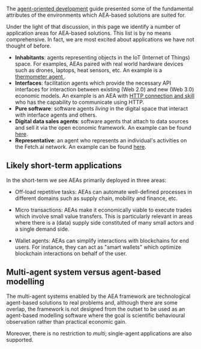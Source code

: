 The <a href="../agent-oriented-development">agent-oriented development</a> guide presented some of the fundamental attributes of the environments which AEA-based solutions are suited for.

Under the light of that discussion, in this page we identify a number of application areas for AEA-based solutions. This list is by no means comprehensive. In fact, we are most excited about applications we have not thought of before.

* **Inhabitants**: agents representing objects in the IoT (Internet of Things) space. For examples, AEAs paired with real world hardware devices such as drones, laptops, heat sensors, etc. An example is a <a href="../thermometer-skills"> thermometer agent </a>.
* **Interfaces**: facilitation agents which provide the necessary API interfaces for interaction between existing (Web 2.0) and new (Web 3.0) economic models. An example is an AEA with <a href="../http-connection-and-skill"> HTTP connection and skill </a> who has the capability to communicate using HTTP.
* **Pure software**: software agents _living_ in the digital space that interact with interface agents and others.
* **Digital data sales agents**: software agents that attach to data sources and sell it via the open economic framework. An example can be found <a href="../ml-skills">here</a>.
* **Representative**: an agent who represents an individual's activities on the Fetch.ai network. An example can be found <a href="../tac-skills">here</a>.

## Likely short-term applications

In the short-term we see AEAs primarily deployed in three areas:

* Off-load repetitive tasks: AEAs can automate well-defined processes in different domains such as supply chain, mobility and finance, etc.

* Micro transactions: AEAs make it economically viable to execute trades which involve small value transfers. This is particularly relevant in areas where there is a (data) supply side constituted of many small actors and a single demand side.

* Wallet agents: AEAs can simplify interactions with blockchains for end users. For instance, they can act as "smart wallets" which optimize blockchain interactions on behalf of the user.


## Multi-agent system versus agent-based modelling

The multi-agent systems enabled by the AEA framework are technological agent-based solutions to real problems and, although there are some overlap, the framework is not designed from the outset to be used as an agent-based modelling software where the goal is scientific behavioural observation rather than practical economic gain.

Moreover, there is no restriction to *multi*; single-agent applications are also supported.

<br />
